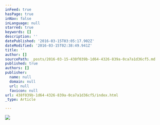```yaml
---
inFeed: true
hasPage: true
inNav: false
inLanguage: null
starred: true
keywords: []
description: ''
datePublished: '2016-03-15T03:05:17.902Z'
dateModified: '2016-03-15T02:38:49.941Z'
title: ''
author: []
sourcePath: _posts/2016-03-15-438f039b-1d64-4326-839a-0ca7a1d36cf5.md
published: true
authors: []
publisher:
  name: null
  domain: null
  url: null
  favicon: null
url: 438f039b-1d64-4326-839a-0ca7a1d36cf5/index.html
_type: Article

---
```

![](https://the-grid-user-content.s3-us-west-2.amazonaws.com/6e261c9b-3944-479b-ba9f-aaa005cd94b9.jpg)